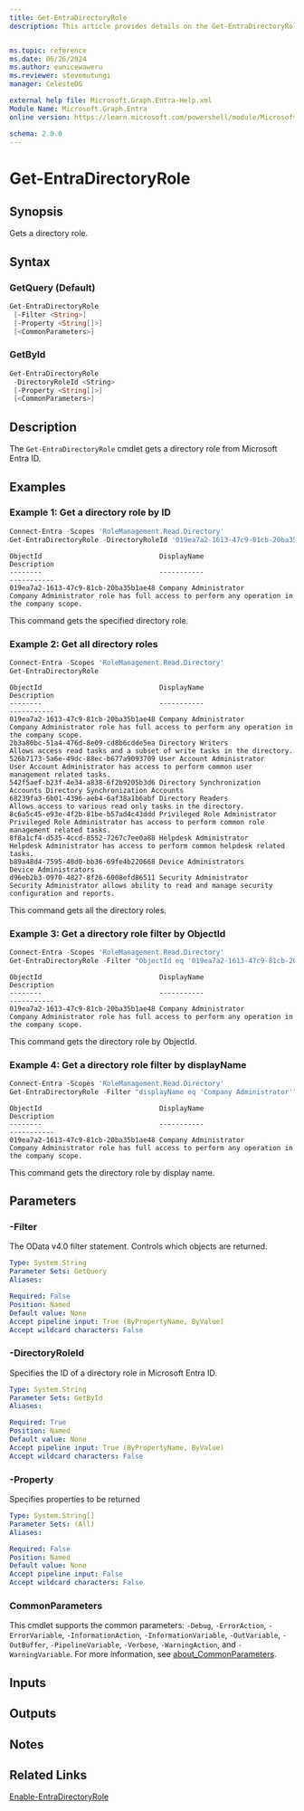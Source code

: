 ```yaml
---
title: Get-EntraDirectoryRole
description: This article provides details on the Get-EntraDirectoryRole command.


ms.topic: reference
ms.date: 06/26/2024
ms.author: eunicewaweru
ms.reviewer: stevemutungi
manager: CelesteDG

external help file: Microsoft.Graph.Entra-Help.xml
Module Name: Microsoft.Graph.Entra
online version: https://learn.microsoft.com/powershell/module/Microsoft.Graph.Entra/Get-EntraDirectoryRole

schema: 2.0.0
---
```


# Get-EntraDirectoryRole

## Synopsis

Gets a directory role.

## Syntax

### GetQuery (Default)

```powershell
Get-EntraDirectoryRole
 [-Filter <String>]
 [-Property <String[]>]
 [<CommonParameters>]
```

### GetById

```powershell
Get-EntraDirectoryRole
 -DirectoryRoleId <String>
 [-Property <String[]>]
 [<CommonParameters>]
```

## Description

The `Get-EntraDirectoryRole` cmdlet gets a directory role from Microsoft Entra ID.

## Examples

### Example 1: Get a directory role by ID

```powershell
Connect-Entra -Scopes 'RoleManagement.Read.Directory'
Get-EntraDirectoryRole -DirectoryRoleId '019ea7a2-1613-47c9-81cb-20ba35b1ae48'
```

```Output
ObjectId                             DisplayName                        Description
--------                             -----------                        -----------
019ea7a2-1613-47c9-81cb-20ba35b1ae48 Company Administrator              Company Administrator role has full access to perform any operation in the company scope.
```

This command gets the specified directory role.

### Example 2: Get all directory roles

```powershell
Connect-Entra -Scopes 'RoleManagement.Read.Directory'
Get-EntraDirectoryRole
```

```Output
ObjectId                             DisplayName                        Description
--------                             -----------                        -----------
019ea7a2-1613-47c9-81cb-20ba35b1ae48 Company Administrator              Company Administrator role has full access to perform any operation in the company scope.
2b3a80bc-51a4-476d-8e09-cd8b6cdde5ea Directory Writers                  Allows access read tasks and a subset of write tasks in the directory.
526b7173-5a6e-49dc-88ec-b677a9093709 User Account Administrator         User Account Administrator has access to perform common user management related tasks.
542f5aef-b23f-4e34-a838-6f2b9205b3d6 Directory Synchronization Accounts Directory Synchronization Accounts
68239fa3-6b01-4396-aeb4-6af38a1b6abf Directory Readers                  Allows access to various read only tasks in the directory.
8c6a5c45-e93e-4f2b-81be-b57ad4c43ddd Privileged Role Administrator      Privileged Role Administrator has access to perform common role management related tasks.
8f8a1cf4-d535-4ccd-8552-7267c7ee0a88 Helpdesk Administrator             Helpdesk Administrator has access to perform common helpdesk related tasks.
b89a48d4-7595-48d0-bb36-69fe4b220668 Device Administrators              Device Administrators
d96eb2b3-0970-4827-8f26-6008efd86511 Security Administrator             Security Administrator allows ability to read and manage security configuration and reports.
```

This command gets all the directory roles.

### Example 3: Get a directory role filter by ObjectId

```powershell
Connect-Entra -Scopes 'RoleManagement.Read.Directory'
Get-EntraDirectoryRole -Filter "ObjectId eq '019ea7a2-1613-47c9-81cb-20ba35b1ae48'"
```

```Output
ObjectId                             DisplayName                        Description
--------                             -----------                        -----------
019ea7a2-1613-47c9-81cb-20ba35b1ae48 Company Administrator              Company Administrator role has full access to perform any operation in the company scope.
```

This command gets the directory role by ObjectId.

### Example 4: Get a directory role filter by displayName

```powershell
Connect-Entra -Scopes 'RoleManagement.Read.Directory'
Get-EntraDirectoryRole -Filter "displayName eq 'Company Administrator'"
```

```Output
ObjectId                             DisplayName                        Description
--------                             -----------                        -----------
019ea7a2-1613-47c9-81cb-20ba35b1ae48 Company Administrator              Company Administrator role has full access to perform any operation in the company scope.
```

This command gets the directory role by display name.

## Parameters

### -Filter

The OData v4.0 filter statement.
Controls which objects are returned.

```yaml
Type: System.String
Parameter Sets: GetQuery
Aliases:

Required: False
Position: Named
Default value: None
Accept pipeline input: True (ByPropertyName, ByValue)
Accept wildcard characters: False
```

### -DirectoryRoleId

Specifies the ID of a directory role in Microsoft Entra ID.

```yaml
Type: System.String
Parameter Sets: GetById
Aliases:

Required: True
Position: Named
Default value: None
Accept pipeline input: True (ByPropertyName, ByValue)
Accept wildcard characters: False
```

### -Property

Specifies properties to be returned

```yaml
Type: System.String[]
Parameter Sets: (All)
Aliases:

Required: False
Position: Named
Default value: None
Accept pipeline input: False
Accept wildcard characters: False
```

### CommonParameters

This cmdlet supports the common parameters: `-Debug`, `-ErrorAction`, `-ErrorVariable`, `-InformationAction`, `-InformationVariable`, `-OutVariable`, `-OutBuffer`, `-PipelineVariable`, `-Verbose`, `-WarningAction`, and `-WarningVariable`. For more information, see [about_CommonParameters](https://go.microsoft.com/fwlink/?LinkID=113216).

## Inputs

## Outputs

## Notes

## Related Links

[Enable-EntraDirectoryRole](Enable-EntraDirectoryRole.md)
